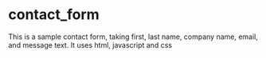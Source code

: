 # contact_form
This is a sample contact form, taking first, last name, company name, email, and message text. It uses html, javascript and css
